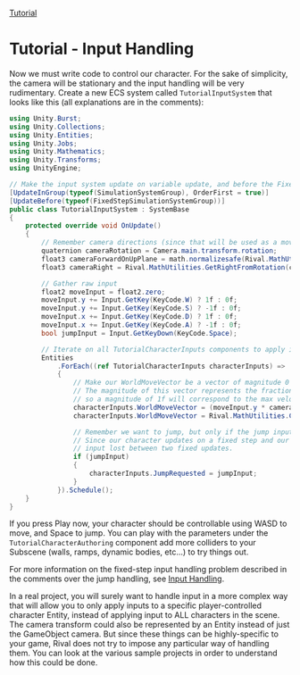 
[Tutorial](../tutorial)

# Tutorial - Input Handling

Now we must write code to control our character. For the sake of simplicity, the camera will be stationary and the input handling will be very rudimentary. Create a new ECS system called `TutorialInputSystem` that looks like this (all explanations are in the comments):

```cs
using Unity.Burst;
using Unity.Collections;
using Unity.Entities;
using Unity.Jobs;
using Unity.Mathematics;
using Unity.Transforms;
using UnityEngine;

// Make the input system update on variable update, and before the FixedStepSimulationSystemGroup (where the character updates)
[UpdateInGroup(typeof(SimulationSystemGroup), OrderFirst = true)] 
[UpdateBefore(typeof(FixedStepSimulationSystemGroup))]
public class TutorialInputSystem : SystemBase
{
    protected override void OnUpdate()
    {
        // Remember camera directions (since that will be used as a movement direction for the character)
        quaternion cameraRotation = Camera.main.transform.rotation;
        float3 cameraForwardOnUpPlane = math.normalizesafe(Rival.MathUtilities.ProjectOnPlane(Rival.MathUtilities.GetForwardFromRotation(cameraRotation), math.up()));
        float3 cameraRight = Rival.MathUtilities.GetRightFromRotation(cameraRotation);

        // Gather raw input
        float2 moveInput = float2.zero;
        moveInput.y += Input.GetKey(KeyCode.W) ? 1f : 0f;
        moveInput.y += Input.GetKey(KeyCode.S) ? -1f : 0f;
        moveInput.x += Input.GetKey(KeyCode.D) ? 1f : 0f;
        moveInput.x += Input.GetKey(KeyCode.A) ? -1f : 0f;
        bool jumpInput = Input.GetKeyDown(KeyCode.Space);

        // Iterate on all TutorialCharacterInputs components to apply input to them
        Entities
            .ForEach((ref TutorialCharacterInputs characterInputs) => 
            {
                // Make our WorldMoveVector be a vector of magnitude 0 to 1, pointing in the direction of the desired movement (towards camera forward, in this case).
                // The magnitude of this vector represents the fraction of maximum character speed we wish to have in this direction,
                // so a magnitude of 1f will correspond to the max velocity, 0.5f will correspond to half of the max velocity, etc...
                characterInputs.WorldMoveVector = (moveInput.y * cameraForwardOnUpPlane) + (moveInput.x * cameraRight);
                characterInputs.WorldMoveVector = Rival.MathUtilities.ClampToMaxLength(characterInputs.WorldMoveVector, 1f);

                // Remember we want to jump, but only if the jump input is true. The character update will handle resetting that value to false every frame.
                // Since our character updates on a fixed step and our input is gathered at a variable step, this setup is necessary to prevent having your jump
                // input lost between two fixed updates.
                if (jumpInput)
                {
                    characterInputs.JumpRequested = jumpInput;
                }
            }).Schedule();
    }
}
```

If you press Play now, your character should be controllable using WASD to move, and Space to jump. You can play with the parameters under the `TutorialCharacterAuthoring` component add more colliders to your Subscene (walls, ramps, dynamic bodies, etc...) to try things out.

For more information on the fixed-step input handling problem described in the comments over the jump handling, see [Input Handling](../How_to/input-handling).

In a real project, you will surely want to handle input in a more complex way that will allow you to only apply inputs to a specific player-controlled character Entity, instead of applying input to ALL characters in the scene. The camera transform could also be represented by an Entity instead of just the GameObject camera. But since these things can be highly-specific to your game, Rival does not try to impose any particular way of handling them. You can look at the various sample projects in order to understand how this could be done.
